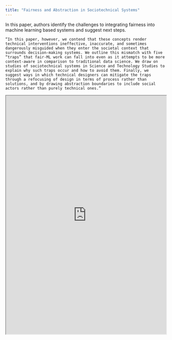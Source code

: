 ```yaml
---
title: "Fairness and Abstraction in Sociotechnical Systems"
---
```


In this paper, authors identify the challenges to integrating fairness into machine learning based systems and suggest next steps.

    “In this paper, however, we contend that these concepts render technical interventions ineffective, inaccurate, and sometimes dangerously misguided when they enter the societal context that surrounds decision-making systems. We outline this mismatch with five “traps” that fair-ML work can fall into even as it attempts to be more context-aware in comparison to traditional data science. We draw on studies of sociotechnical systems in Science and Technology Studies to explain why such traps occur and how to avoid them. Finally, we suggest ways in which technical designers can mitigate the traps through a refocusing of design in terms of process rather than solutions, and by drawing abstraction boundaries to include social actors rather than purely technical ones.”

<iframe height="750" width="100%" src="https://ewelton.github.io/ktest/wiki.html#Fairness%20and%20Abstraction%20in%20Sociotechnical%20Systems"></iframe>
